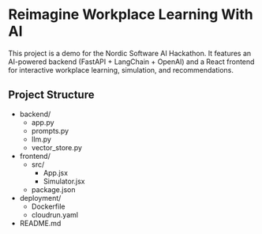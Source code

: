 # Reimagine Workplace Learning With AI

This project is a demo for the Nordic Software AI Hackathon. It features an AI-powered backend (FastAPI + LangChain + OpenAI) and a React frontend for interactive workplace learning, simulation, and recommendations.

## Project Structure

- backend/
  - app.py
  - prompts.py
  - llm.py
  - vector_store.py
- frontend/
  - src/
    - App.jsx
    - Simulator.jsx
  - package.json
- deployment/
  - Dockerfile
  - cloudrun.yaml
- README.md 